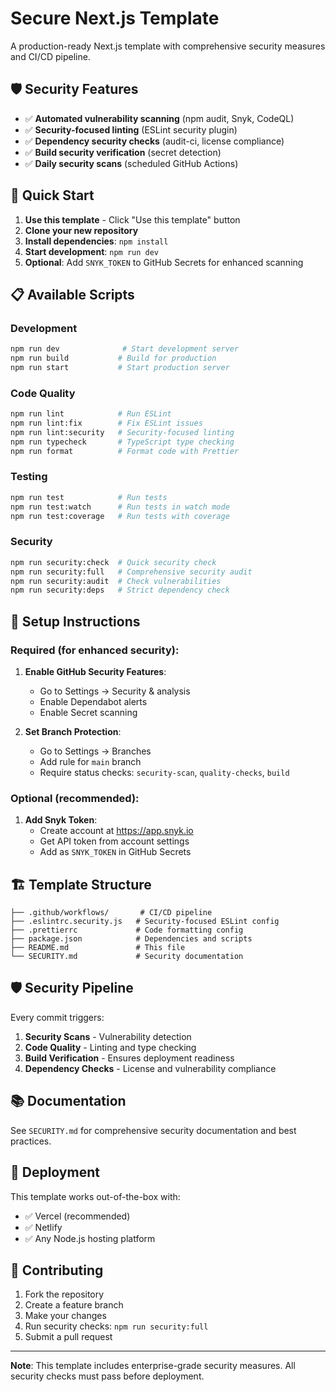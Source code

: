 # Secure Next.js Template

A production-ready Next.js template with comprehensive security measures and CI/CD pipeline.

## 🛡️ Security Features

- ✅ **Automated vulnerability scanning** (npm audit, Snyk, CodeQL)
- ✅ **Security-focused linting** (ESLint security plugin)
- ✅ **Dependency security checks** (audit-ci, license compliance)
- ✅ **Build security verification** (secret detection)
- ✅ **Daily security scans** (scheduled GitHub Actions)

## 🚀 Quick Start

1. **Use this template** - Click "Use this template" button
2. **Clone your new repository**
3. **Install dependencies**: `npm install`
4. **Start development**: `npm run dev`
5. **Optional**: Add `SNYK_TOKEN` to GitHub Secrets for enhanced scanning

## 📋 Available Scripts

### Development
```bash
npm run dev              # Start development server
npm run build           # Build for production
npm run start           # Start production server
```

### Code Quality
```bash
npm run lint            # Run ESLint
npm run lint:fix        # Fix ESLint issues
npm run lint:security   # Security-focused linting
npm run typecheck       # TypeScript type checking
npm run format          # Format code with Prettier
```

### Testing
```bash
npm run test            # Run tests
npm run test:watch      # Run tests in watch mode
npm run test:coverage   # Run tests with coverage
```

### Security
```bash
npm run security:check  # Quick security check
npm run security:full   # Comprehensive security audit
npm run security:audit  # Check vulnerabilities
npm run security:deps   # Strict dependency check
```

## 🔧 Setup Instructions

### Required (for enhanced security):
1. **Enable GitHub Security Features**:
   - Go to Settings → Security & analysis
   - Enable Dependabot alerts
   - Enable Secret scanning

2. **Set Branch Protection**:
   - Go to Settings → Branches
   - Add rule for `main` branch
   - Require status checks: `security-scan`, `quality-checks`, `build`

### Optional (recommended):
1. **Add Snyk Token**:
   - Create account at https://app.snyk.io
   - Get API token from account settings
   - Add as `SNYK_TOKEN` in GitHub Secrets

## 🏗️ Template Structure

```
├── .github/workflows/       # CI/CD pipeline
├── .eslintrc.security.js   # Security-focused ESLint config
├── .prettierrc             # Code formatting config
├── package.json            # Dependencies and scripts
├── README.md               # This file
└── SECURITY.md             # Security documentation
```

## 🛡️ Security Pipeline

Every commit triggers:
1. **Security Scans** - Vulnerability detection
2. **Code Quality** - Linting and type checking
3. **Build Verification** - Ensures deployment readiness
4. **Dependency Checks** - License and vulnerability compliance

## 📚 Documentation

See `SECURITY.md` for comprehensive security documentation and best practices.

## 🚀 Deployment

This template works out-of-the-box with:
- ✅ Vercel (recommended)
- ✅ Netlify
- ✅ Any Node.js hosting platform

## 🤝 Contributing

1. Fork the repository
2. Create a feature branch
3. Make your changes
4. Run security checks: `npm run security:full`
5. Submit a pull request

---

**Note**: This template includes enterprise-grade security measures. All security checks must pass before deployment.
